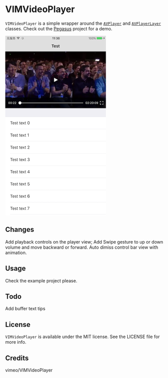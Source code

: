 # VIMVideoPlayer

`VIMVideoPlayer` is a simple wrapper around the [`AVPlayer`](https://developer.apple.com/library/prerelease/ios/documentation/AVFoundation/Reference/AVPlayer_Class/index.html) and [`AVPlayerLayer`](https://developer.apple.com/library/prerelease/ios/documentation/AVFoundation/Reference/AVPlayerLayer_Class/index.html#//apple_ref/occ/cl/AVPlayerLayer) classes. Check out the [Pegasus](https://github.com/vimeo/Pegasus) project for a demo. 

![img](https://raw.githubusercontent.com/fdddf/VIMVideoPlayer/master/screenshot.png)

## Changes
Add playback controls on the player view; 
Add Swipe gesture to up or down volume and move backward or forward.
Auto dimiss control bar view with animation.

## Usage

Check the example project please.

## Todo
Add buffer text tips 

## License
`VIMVideoPlayer` is available under the MIT license. See the LICENSE file for more info.

## Credits

vimeo/VIMVideoPlayer
